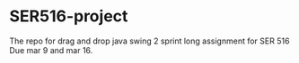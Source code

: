 # SER516-project
The repo for drag and drop java swing 2 sprint long assignment for SER 516 Due mar 9 and mar 16.
